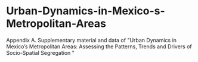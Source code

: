 # Urban-Dynamics-in-Mexico-s-Metropolitan-Areas
Appendix A. Supplementary material and data of "Urban Dynamics in Mexico’s Metropolitan Areas: Assessing the Patterns, Trends and Drivers of Socio-Spatial Segregation "
